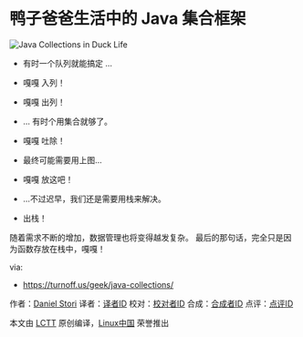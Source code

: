 鸭子爸爸生活中的 Java 集合框架
=====

![Java Collections in Duck Life](https://turnoff.us/image/en/java-collections.png)

- 有时一个队列就能搞定 ...
- 嘎嘎 入列！
- 嘎嘎 出列！


- ... 有时个用集合就够了。
- 嘎嘎 吐除！

- 最终可能需要用上图...
- 嘎嘎 放这吧！

- ...不过迟早，我们还是需要用栈来解决。
- 出栈！

随着需求不断的增加，数据管理也将变得越发复杂。
最后的那句话，完全只是因为函数存放在栈中，嘎嘎！

via:
- https://turnoff.us/geek/java-collections/

作者：[Daniel Stori][a]
译者：[译者ID](https://github.com/译者ID)
校对：[校对者ID](https://github.com/校对者ID)
合成：[合成者ID](https://github.com/合成者ID)
点评：[点评ID](https://github.com/点评者ID)

本文由 [LCTT](https://github.com/LCTT/TranslateProject) 原创编译，[Linux中国](https://linux.cn/) 荣誉推出

[a]:http://turnoff.us/about/
